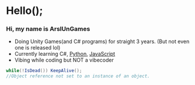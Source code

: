 # Hello();

### Hi, my name is ArslUnGames
- Doing Unity Games(and C# programs) for straight 3 years. (But not even one is released lol)
- Currently learning C#, [Python](https://www.google.com/search?q=python+why+is+my+code+not+running), [JavaScript](https://www.google.com/search?q=2+%2B+2+%3D+4.000000002)
- Vibing while coding but NOT a vibecoder
```c#
while(!IsDead()) KeepAlive();
//Object reference not set to an instance of an object.
```
